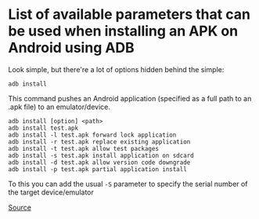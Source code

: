 # List of available parameters that can be used when installing an APK on Android using ADB

Look simple, but there're a lot of options hidden behind the simple:

    adb install

This command pushes an Android application (specified as a full path to an .apk file) to an emulator/device.

    adb install [option] <path>
    adb install test.apk
    adb install -l test.apk forward lock application
    adb install -r test.apk replace existing application
    adb install -t test.apk allow test packages
    adb install -s test.apk install application on sdcard
    adb install -d test.apk allow version code downgrade
    adb install -p test.apk partial application install

To this you can add the usual `-S` parameter to specify the serial number of the target device/emulator
  
[Source](http://adbshell.com/commands/adb-install)